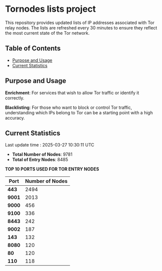 # Tornodes lists project

This repository provides updated lists of IP addresses associated with Tor relay nodes. The lists are refreshed every 30 minutes to ensure they reflect the most current state of the Tor network.

## Table of Contents

- [Purpose and Usage](#purpose-and-usage)
- [Current Statistics](#current-statistics)


## Purpose and Usage

**Enrichment**: For services that wish to allow Tor traffic or identify it correctly.

**Blacklisting**: For those who want to block or control Tor traffic, understanding which IPs belong to Tor can be a starting point with a high accuracy.

## Current Statistics

Last update time : 2025-03-27 10:30:11 UTC

- **Total Number of Nodes**: 9781
- **Total of Entry Nodes**: 8485

**TOP 10 PORTS USED FOR TOR ENTRY NODES**

| **Port** | **Number of Nodes** |
|------|-----------------|
| **443**   | 2494  |
| **9001**   | 2013  |
| **9000**   | 456  |
| **9100**   | 336  |
| **8443**   | 242  |
| **9002**   | 187  |
| **143**   | 132  |
| **8080**   | 120  |
| **80**   | 120  |
| **110**   | 118  |

